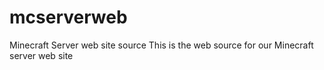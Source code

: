 # mcserverweb
Minecraft Server web site source
This is the web source for our Minecraft server web site
